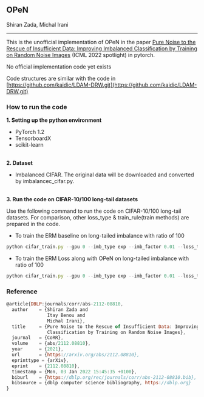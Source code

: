 ## OPeN

Shiran Zada, Michal Irani

------

This is the unofficial implementation of OPeN in the paper [Pure Noise to the Rescue of Insufficient Data: Improving Imbalanced Classification by Training on Random Noise Images](https://arxiv.org/pdf/2112.08810.pdf) (ICML 2022 spotlight) in pytorch.

No official implementation code yet exists

Code structures are similar with the code in [https://github.com/kaidic/LDAM-DRW.git](https://github.com/kaidic/LDAM-DRW.git)


### How to run the code

**1. Setting up the python environment**

- PyTorch 1.2
- TensorboardX
- scikit-learn

\
**2. Dataset**

- Imbalanced CIFAR. The original data will be downloaded and converted by imbalancec_cifar.py.

\
**3. Run the code on CIFAR-10/100 long-tail datasets**

Use the following command to run the code on CIFAR-10/100 long-tail datasets.
For comparison, other loss_type & train_rule(train methods) are prepared in the code. 

- To train the ERM baseline on long-tailed imbalance with ratio of 100

```javascript
python cifar_train.py --gpu 0 --imb_type exp --imb_factor 0.01 --loss_type CE --train_rule None --arch wide_resnet28_10
```

- To train the ERM Loss along with OPeN on long-tailed imbalance with ratio of 100
```javascript
python cifar_train.py --gpu 0 --imb_type exp --imb_factor 0.01 --loss_type CE --train_rule OPeN --arch wide_resnet28_10
```

### Reference

```javascript
@article{DBLP:journals/corr/abs-2112-08810,
  author    = {Shiran Zada and
               Itay Benou and
               Michal Irani},
  title     = {Pure Noise to the Rescue of Insufficient Data: Improving Imbalanced
               Classification by Training on Random Noise Images},
  journal   = {CoRR},
  volume    = {abs/2112.08810},
  year      = {2021},
  url       = {https://arxiv.org/abs/2112.08810},
  eprinttype = {arXiv},
  eprint    = {2112.08810},
  timestamp = {Mon, 03 Jan 2022 15:45:35 +0100},
  biburl    = {https://dblp.org/rec/journals/corr/abs-2112-08810.bib},
  bibsource = {dblp computer science bibliography, https://dblp.org}
}
```
